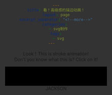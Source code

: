 ```yaml
---
title: 看！高级感的描边动画！
layout: page
excerpt_separator: "<!--more-->"
categories: 
  - svg制作
tags:
  - svg
---    
```


Look！This is stroke animation!  
Don't you know what this is? Click on it!
<!--more-->
<section>
<style>
html, body {
  background: #333;
  height: 100%;
  overflow: hidden;
  text-align: center;
}

.svg-wrapper {
  height: 60px;
	margin: 0 auto;
  position: relative;
  top: 50%;
  transform: translateY(-50%);
  width: 320px;
}

.shape {
  fill: transparent;
  stroke-dasharray: 140 540;
  stroke-dashoffset: -474;
  stroke-width: 8px;
  stroke: #19f6e8;
}

.text {
  color: #fff;
  font-family: 'Roboto Condensed';
  font-size: 22px;
  letter-spacing: 8px;
  line-height: 32px;
  position: relative;
  top: -48px;
}

@keyframes draw {
  0% {
    stroke-dasharray: 140 540;
    stroke-dashoffset: -474;
    stroke-width: 8px;
  }
  100% {
    stroke-dasharray: 760;
    stroke-dashoffset: 0;
    stroke-width: 2px;
  }
}

.svg-wrapper:hover .shape {
  -webkit-animation: 0.5s draw linear forwards;
  animation: 0.5s draw linear forwards;
}ssss
</style>
<div class="svg-wrapper">
  <svg height="60" width="320" xmlns="http://www.w3.org/2000/svg">
    <rect class="shape" height="60" width="320" />
  </svg>
   <div class="text">JACKSON</div>
</div>
</section>